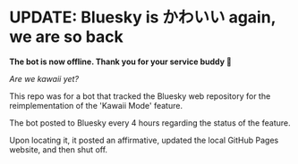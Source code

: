 # UPDATE: Bluesky is かわいい again, we are so back
**The bot is now offline. Thank you for your service buddy 🫡**

_Are we kawaii yet?_

This repo was for a bot that tracked the Bluesky web repository for the reimplementation of the 'Kawaii Mode' feature. 

The bot posted to Bluesky every 4 hours regarding the status of the feature. 

Upon locating it, it posted an affirmative, updated the local GitHub Pages website, and then shut off.

